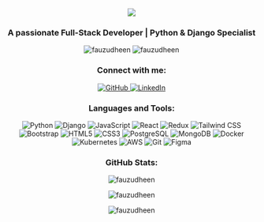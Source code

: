 <h1 align="center">
  <img src="https://readme-typing-svg.herokuapp.com/?lines=Hello,+There!+👋;This+is+Fauzudheen+Abdul+Hameed....;Nice+to+meet+you!&center=true&size=30&color=58A6FF">
</h1>

<h3 align="center">A passionate Full-Stack Developer | Python & Django Specialist</h3>

<p align="center">
  <img src="https://komarev.com/ghpvc/?username=fauzudheen&label=Profile%20views&color=58A6FF&style=flat" alt="fauzudheen" />
  <img src="https://img.shields.io/github/followers/fauzudheen?label=Followers&style=flat&color=58A6FF" alt="fauzudheen" />
</p>

<h3 align="center">Connect with me:</h3>
<p align="center">
  <a href="https://github.com/fauzudheen" target="_blank">
    <img src="https://img.shields.io/badge/-GitHub-181717?style=for-the-badge&logo=github" alt="GitHub" />
  </a>
  <a href="https://linkedin.com/in/fauzudheen-abdul-hameed" target="_blank">
    <img src="https://img.shields.io/badge/-LinkedIn-0A66C2?style=for-the-badge&logo=linkedin" alt="LinkedIn" />
  </a>
</p>

<h3 align="center">Languages and Tools:</h3>
<p align="center">
  <img src="https://img.shields.io/badge/-Python-3776AB?style=for-the-badge&logo=python&logoColor=white" alt="Python" />
  <img src="https://img.shields.io/badge/-Django-092E20?style=for-the-badge&logo=django&logoColor=white" alt="Django" />
  <img src="https://img.shields.io/badge/-JavaScript-F7DF1E?style=for-the-badge&logo=javascript&logoColor=black" alt="JavaScript" />
  <img src="https://img.shields.io/badge/-React-61DAFB?style=for-the-badge&logo=react&logoColor=black" alt="React" />
  <img src="https://img.shields.io/badge/-Redux-764ABC?style=for-the-badge&logo=redux&logoColor=white" alt="Redux" />
  <img src="https://img.shields.io/badge/-Tailwind_CSS-38B2AC?style=for-the-badge&logo=tailwind-css&logoColor=white" alt="Tailwind CSS" />
  <img src="https://img.shields.io/badge/-Bootstrap-7952B3?style=for-the-badge&logo=bootstrap&logoColor=white" alt="Bootstrap" />
  <img src="https://img.shields.io/badge/-HTML5-E34F26?style=for-the-badge&logo=html5&logoColor=white" alt="HTML5" />
  <img src="https://img.shields.io/badge/-CSS3-1572B6?style=for-the-badge&logo=css3&logoColor=white" alt="CSS3" />
  <img src="https://img.shields.io/badge/-PostgreSQL-336791?style=for-the-badge&logo=postgresql&logoColor=white" alt="PostgreSQL" />
  <img src="https://img.shields.io/badge/-MongoDB-47A248?style=for-the-badge&logo=mongodb&logoColor=white" alt="MongoDB" />
  <img src="https://img.shields.io/badge/-Docker-2496ED?style=for-the-badge&logo=docker&logoColor=white" alt="Docker" />
  <img src="https://img.shields.io/badge/-Kubernetes-326CE5?style=for-the-badge&logo=kubernetes&logoColor=white" alt="Kubernetes" />
  <img src="https://img.shields.io/badge/-AWS-232F3E?style=for-the-badge&logo=amazon-aws&logoColor=white" alt="AWS" />
  <img src="https://img.shields.io/badge/-Git-F05032?style=for-the-badge&logo=git&logoColor=white" alt="Git" />
  <img src="https://img.shields.io/badge/-Figma-F24E1E?style=for-the-badge&logo=figma&logoColor=white" alt="Figma" />
</p>

<h3 align="center">GitHub Stats:</h3>
<p align="center">
  <img src="https://github-readme-stats.vercel.app/api/top-langs?username=fauzudheen&show_icons=true&locale=en&layout=compact&theme=github_dark" alt="fauzudheen" />
</p>
<p align="center">
  <img src="https://github-readme-stats.vercel.app/api?username=fauzudheen&show_icons=true&locale=en&theme=github_dark" alt="fauzudheen" />
</p>
<p align="center">
  <img src="https://github-readme-streak-stats.herokuapp.com/?user=fauzudheen&theme=github-dark-blue" alt="fauzudheen" />
</p>
